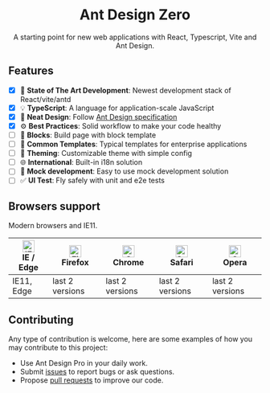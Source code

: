 <h1 align="center">Ant Design Zero</h1>

<div align="center">

A starting point for new web applications with React, Typescript, Vite and Ant Design.

</div>

## Features

- [x] :rocket: **State of The Art Development**: Newest development stack of React/vite/antd
- [x] :bulb: **TypeScript**: A language for application-scale JavaScript
- [x] :gem: **Neat Design**: Follow [Ant Design specification](http://ant.design/)
- [x] :gear: **Best Practices**: Solid workflow to make your code healthy
- [ ] :scroll: **Blocks**: Build page with block template
- [ ] :triangular_ruler: **Common Templates**: Typical templates for enterprise applications
- [ ] :art: **Theming**: Customizable theme with simple config
- [ ] :globe_with_meridians: **International**: Built-in i18n solution
- [ ] :1234: **Mock development**: Easy to use mock development solution
- [ ] :white_check_mark: **UI Test**: Fly safely with unit and e2e tests

## Browsers support

Modern browsers and IE11.

| [<img src="https://raw.githubusercontent.com/alrra/browser-logos/master/src/edge/edge_48x48.png" alt="IE / Edge" width="24px" height="24px" />](http://godban.github.io/browsers-support-badges/)</br>IE / Edge | [<img src="https://raw.githubusercontent.com/alrra/browser-logos/master/src/firefox/firefox_48x48.png" alt="Firefox" width="24px" height="24px" />](http://godban.github.io/browsers-support-badges/)</br>Firefox | [<img src="https://raw.githubusercontent.com/alrra/browser-logos/master/src/chrome/chrome_48x48.png" alt="Chrome" width="24px" height="24px" />](http://godban.github.io/browsers-support-badges/)</br>Chrome | [<img src="https://raw.githubusercontent.com/alrra/browser-logos/master/src/safari/safari_48x48.png" alt="Safari" width="24px" height="24px" />](http://godban.github.io/browsers-support-badges/)</br>Safari | [<img src="https://raw.githubusercontent.com/alrra/browser-logos/master/src/opera/opera_48x48.png" alt="Opera" width="24px" height="24px" />](http://godban.github.io/browsers-support-badges/)</br>Opera |
| --------------------------------------------------------------------------------------------------------------------------------------------------------------------------------------------------------------- | ----------------------------------------------------------------------------------------------------------------------------------------------------------------------------------------------------------------- | ------------------------------------------------------------------------------------------------------------------------------------------------------------------------------------------------------------- | ------------------------------------------------------------------------------------------------------------------------------------------------------------------------------------------------------------- | --------------------------------------------------------------------------------------------------------------------------------------------------------------------------------------------------------- |
| IE11, Edge                                                                                                                                                                                                      | last 2 versions                                                                                                                                                                                                   | last 2 versions                                                                                                                                                                                               | last 2 versions                                                                                                                                                                                               | last 2 versions                                                                                                                                                                                           |

## Contributing

Any type of contribution is welcome, here are some examples of how you may contribute to this project:

- Use Ant Design Pro in your daily work.
- Submit [issues](http://github.com/ant-design/ant-design-pro/issues) to report bugs or ask questions.
- Propose [pull requests](http://github.com/ant-design/ant-design-pro/pulls) to improve our code.
